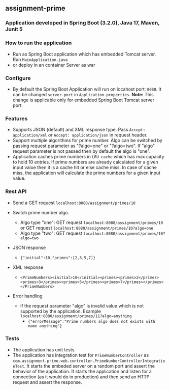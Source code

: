 ## assignment-prime

### Application developed in Spring Boot (3.2.0), Java 17, Maven, Junit 5

### How to run the application
- Run as Spring Boot application which has embedded Tomcat server. Run ```MainApplication.java```
- or deploy in an container Server as war

### Configure
- By default the Spring Boot Application will run on locahost port: ```8080```. It can be changed ```server.port``` in ```Application.properties```. **Note:** This change is applicable only for embedded Spring Boot Tomcat server port.

### Features
- Supports JSON (default) and XML response type. Pass ```Accept: application/xml``` or ```Accept: application/json``` in request header. 
- Support multiple algorithms for prime number.  Algo can be switched by passing request parameter as "?algo=one" or "?algo=two". If "algo" request parameter is not passed then by default the algo is "one".
- Application caches prime numbers in ```LRU cache``` which has max capacity to hold 10 entries. If prime numbers are already calculated for a given input value then it is a cache hit or else cache miss. In case of cache miss, the application will calculate the prime numbers for a given input value.

### Rest API
- Send a GET request ```localhost:8080/assignment/primes/10```
- Switch prime number algo. 
  - Algo type "one": GET request ```localhost:8080/assignment/primes/10``` or GET request ```localhost:8080/assignment/primes/10?algo=one``` 
  - Algo type "two": GET request ```localhost:8080/assignment/primes/10?algo=two```
  
- JSON response
  - ```{"initial":10,"primes":[2,3,5,7]}```
- XML response
  - ```<PrimeNumbers><initial>10</initial><primes><primes>2</primes><primes>3</primes><primes>5</primes><primes>7</primes></primes></PrimeNumbers>```
- Error handling
  - if the request parameter "algo" is invalid value which is not supported by the application. Example ```localhost:8080/assignment/primes/11?algo=anything```
    - ```{"errorMessage":"Prime numbers algo does not exists with name anything"}```


### Tests
- The application has unit tests.
- The application has integration test for ```PrimeNumberController``` as ```com.assignment.prime.web.controller.PrimeNumberControllerIntegrationTest```. It starts the embeded server on a random port and assert the behavior of the  application. It starts the application and listen for a connection (as it would do in production) and then send an HTTP request and assert the response. 
